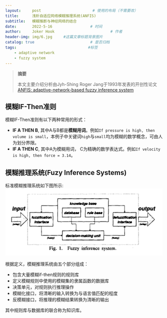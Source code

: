 ```yaml
---
layout:     post                       # 使用的布局（不需要改）
title:      浅析自适应网络模糊推理系统(ANFIS)
subtitle:   模糊推断与神经网络的结合
date:       2022-5-16                 # 时间
author:     Joker Hook                         # 作者
header-img: img/6.jpg     #这篇文章标题背景图片
catalog: true                         # 是否归档
tags:                                #标签
    - adaptive network
    - fuzzy system
---
```


> **摘要**
> 
> 本文主要介绍分析由Jyh-Shing Roger Jang于1993年发表的开创性论文[ANFIS: adaptive-network-based fuzzy inference system](https://ieeexplore.ieee.org/abstract/document/256541)

## 模糊IF-Then准则
模糊IF-Then准则有以下两种常用的形式：
- **IF A THEN B**, 其中A与B都是**模糊用词**。例如`If pressure is high, then volume is small`，本例子中关键词`high`与`small`均为模糊的数学概念，可由人为划分界限。
- **IF A THEN C**, 其中A为模糊用词， C为精确的数学表达式。例如`If velocity is high, then force = 3.14`。

## 模糊推理系统(Fuzy Inference Systems)
标准模糊推理系统如下图所示:
![模糊推理系统](https://github.com/HuangRunHua/huangrunhua.github.io/raw/master/img/ANFIS/1.png)

根据定义，模糊推理系统由五个部分组成：
- 包含大量模糊if-then规则的规则库
- 定义模糊规则中使用的模糊集的隶属函数的数据库
- 决策单元，对规则执行推理操作
- 模糊化接口，将清晰的输入转换为与语言值匹配的程度
- 反模糊接口，将推理的模糊结果转换为清晰的输出

其中规则库与数据库的联合称为知识库。
